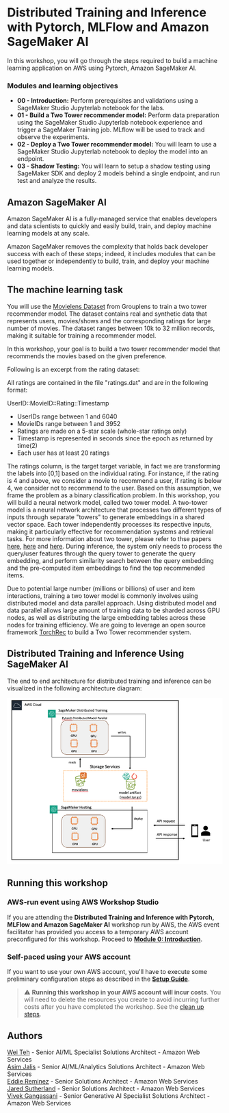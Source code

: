 # Distributed Training and Inference with Pytorch, MLFlow and Amazon SageMaker AI

In this workshop, you will go through the steps required to build a machine learning application on AWS using Pytorch, Amazon SageMaker AI. 

[//]: # (You will learn how to start experimentation in the SageMaker Studio environment using a familiar JupyterLab notebook experience and run your a SageMaker Training job. You will also learn how to deploy the model into an endpoint and build a complete training pipeline. You will also learn how to setup shadow testing to run a production and a shadow model variant behind the same endpoint)

### Modules and learning objectives
* **00 - Introduction:** Perform prerequisites and validations using a SageMaker Studio Jupyterlab notebook for the labs.
* **01 - Build a Two Tower recommender model:** Perform data preparation using the SageMaker Studio Jupyterlab notebook experience and trigger a SageMaker Training job. MLflow will be used to track and observe the experiments.
* **02 - Deploy a Two Tower recommender model:** You will learn to use a SageMaker Studio Jupyterlab notebook to deploy the model into an endpoint.
* **03 - Shadow Testing:** You will learn to setup a shadow testing using SageMaker SDK and deploy 2 models behind a single endpoint, and run test and analyze the results.

## Amazon SageMaker AI

Amazon SageMaker AI is a fully-managed service that enables developers and data scientists to quickly and easily build, train, and deploy machine learning models at any scale.

Amazon SageMaker removes the complexity that holds back developer success with each of these steps; indeed, it includes modules that can be used together or independently to build, train, and deploy your machine learning models.


## The machine learning task

You will use the [Movielens Dataset](https://movielens.org/) from Grouplens to train a two tower recommender model. The dataset contains real and synthetic data that represents users,  movies/shows and the corresponding ratings for large number of movies. The dataset ranges between 10k to 32 million records, making it suitable for training a recommender model. 

In this workshop, your goal is to build a two tower recommender model that recommends the movies based on the given preference.

Following is an excerpt from the rating dataset:

All ratings are contained in the file "ratings.dat" and are in the
following format:

UserID::MovieID::Rating::Timestamp

- UserIDs range between 1 and 6040 
- MovieIDs range between 1 and 3952
- Ratings are made on a 5-star scale (whole-star ratings only)
- Timestamp is represented in seconds since the epoch as returned by time(2)
- Each user has at least 20 ratings
  
The ratings column, is the target target variable, in fact we are transforming the labels into [0,1] based on the individual rating. For instance, if the rating is 4 and above, we consider a movie to recommend a user, if rating is below 4, we consider not to recommend to the user. Based on this assumption, we frame the problem as a binary classification problem. In this workshop, you will build a neural network model, called two tower model. A two-tower model is a neural network architecture that processes two different types of inputs through separate "towers" to generate embeddings in a shared vector space. Each tower independently processes its respective inputs, making it particularly effective for recommendation systems and retrieval tasks. For more information about two tower, please refer to thse papers [here](https://dl.acm.org/doi/abs/10.1145/3366423.3380130), [here](https://dlp-kdd.github.io/assets/pdf/DLP-KDD_2021_paper_4.pdf) and [here](https://arxiv.org/html/2403.00802v1).
During inference, the system only needs to process the query/user features through the query tower to generate the query embedding, and perform similarity search between the query embedding and the pre-computed item embeddings to find the top recommended items. 

Due to potential large number (millions or billions) of user and item interactions, training a two tower model is commonly involves using distributed model and data parallel approach. Using distributed model and data parallel allows large amount of training data to be sharded across GPU nodes, as well as distributing the large embedding tables across these nodes for training efficiency. We are going to leverage an open source framework [TorchRec](https://pytorch.org/torchrec/) to build a Two Tower recommender system.


## Distributed Training and Inference Using SageMaker AI
The end to end architecture for distributed training and inference can be visualized in the following architecture diagram: 

![architecture](img/sagemaker-solution-architecture.png)


## Running this workshop

### AWS-run event using AWS Workshop Studio
If you are attending the **Distributed Training and Inference with Pytorch, MLFlow and Amazon SageMaker AI** workshop run by AWS, the AWS event facilitator has provided you access to a temporary AWS account preconfigured for this workshop. Proceed to <a href=".00-start-here.ipynb">**Module 0: Introduction**</a>.

### Self-paced using your AWS account
If you want to use your own AWS account, you'll have to execute some preliminary configuration steps as described in the **<a href="./setup/README.md">Setup Guide</a>**.

> :warning: **Running this workshop in your AWS account will incur costs**. You will need to delete the resources you create to avoid incurring further costs after you have completed the workshop. See the [clean up steps](./cleanup/README.md).

## Authors

[Wei Teh](https://it.linkedin.com/in/giuporcelli) - Senior AI/ML Specialist Solutions Architect - Amazon Web Services<br />
[Asim Jalis](https://www.linkedin.com/in/asimjalis) - Senior AI/ML/Analytics Solutions Architect - Amazon Web Services <br />
[Eddie Reminez](https://www.linkedin.com/in/eddie-ramirez/) - Senior Solutions Architect - Amazon Web Services <br />
[Jared Sutherland](https://www.linkedin.com/in/jaredsutherland/) - Senior Solutions Architect - Amazon Web Services <br />
[Vivek Gangassani](https://www.linkedin.com/in/vivekgangasani/) - Senior Generative AI Specialist Solutions Architect - Amazon Web Services<br />

